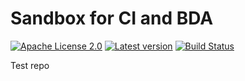 # Sandbox for CI and BDA

[![Apache License 2.0](https://img.shields.io/badge/license-Apache%202.0-blue.svg)](http://www.apache.org/licenses/LICENSE-2.0.html)
[![Latest version](http://img.shields.io/badge/latest%20version-1.0.14-blue.svg)](http://services.interactive-instruments.de/etfdev-af/release/de/interactive_instruments/etf/tmp/etf-ci-bda-test/1.0.14/etf-ci-bda-test-1.0.14.jar)
[![Build Status](https://services.interactive-instruments.de/etfdev-ci/buildStatus/icon?job=etf-ci-bda-test)](https://services.interactive-instruments.de/etfdev-ci/job/etf-ci-bda-test/)




Test repo
